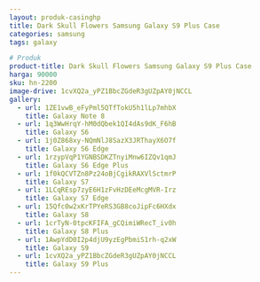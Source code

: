 ```yaml
---
layout: produk-casinghp
title: Dark Skull Flowers Samsung Galaxy S9 Plus Case
categories: samsung
tags: galaxy

# Produk
product-title: Dark Skull Flowers Samsung Galaxy S9 Plus Case
harga: 90000
sku: hn-2200
image-drive: 1cvXQ2a_yPZ1BbcZGdeR3gUZpAY0jNCCL
gallery:
  - url: 1ZE1vwB_eFyPml5QTfTokU5h1lLp7mhbX
    title: Galaxy Note 8
  - url: 1q3WwHrqY-hM0dQbek1QI4dAs9dK_F6hB
    title: Galaxy S6
  - url: 1j0Z868xy-NQmNlJ8SazX3JRThayX6O7f
    title: Galaxy S6 Edge
  - url: 1rzypVqP1YGNBSDKZTnyiMnw6IZQv1qmJ
    title: Galaxy S6 Edge Plus
  - url: 1f0kQCVTZn8Pz24oBjCgikRAXVlSctmrP
    title: Galaxy S7
  - url: 1LCqREsp7zyE6H1zFvHzDEeMcgMVR-Irz
    title: Galaxy S7 Edge
  - url: 15Qfc0w2xKrTPYeRS3GB8coJipFc6HXdx
    title: Galaxy S8
  - url: 1crTyN-0tpcKFIFA_gCQimiWRecT_iv0h
    title: Galaxy S8 Plus
  - url: 1AwpYdD0I2p4djU9yzEgPbmiS1rh-q2xW
    title: Galaxy S9
  - url: 1cvXQ2a_yPZ1BbcZGdeR3gUZpAY0jNCCL
    title: Galaxy S9 Plus
---
```

